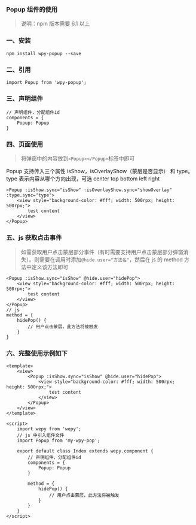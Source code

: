 ### Popup 组件的使用

> 说明：npm 版本需要 6.1 以上

### 一、安装

```
npm install wpy-popup --save
```

### 二、引用

```
import Popup from 'wpy-popup';
```

### 三、声明组件

```
// 声明组件，分配组件id
components = {
    Popup: Popup
}
```

### 四、页面使用

> 将弹窗中的内容放到`<Popup></Popup>`标签中即可

Popup 支持传入三个属性 isShow，isOverlayShow（蒙层是否显示） 和 type。
type 表示内容从哪个方向出现，可选 center top bottom left right

```
<Popup :isShow.sync="isShow" :isOverlayShow.sync="showOverlay" :type.sync="type">
    <view style="background-color: #fff; width: 500rpx; height: 500rpx;">
        test content
    </view>
</Popup>
```

### 五、js 获取点击事件

> 如需获取用户点击蒙层部分事件（有时需要支持用户点击蒙层部分弹窗消失）。则需要在调用时添加`@hide.user="方法名"`，然后在 js 的 method 方法中定义该方法即可

```
<Popup :isShow.sync="isShow" @hide.user="hidePop">
    <view style="background-color: #fff; width: 500rpx; height: 500rpx;">
        test content
    </view>
</Popup>
// js
method = {
    hidePop() {
        // 用户点击蒙层，此方法将被触发
    }
}
```

### 六、完整使用示例如下

```
<template>
    <view>
        <Popup :isShow.sync="isShow" @hide.user="hidePop">
            <view style="background-color: #fff; width: 500rpx; height: 500rpx;">
                test content
            </view>
        </Popup>
    </view>
</template>

<script>
    import wepy from 'wepy';
    // js 中引入组件文件
    import Popup from 'my-wpy-pop';

    export default class Index extends wepy.component {
        // 声明组件，分配组件id
        components = {
            Popup: Popup
        }

        method = {
            hidePop() {
                // 用户点击蒙层，此方法将被触发
            }
        }
    }
</script>
```

